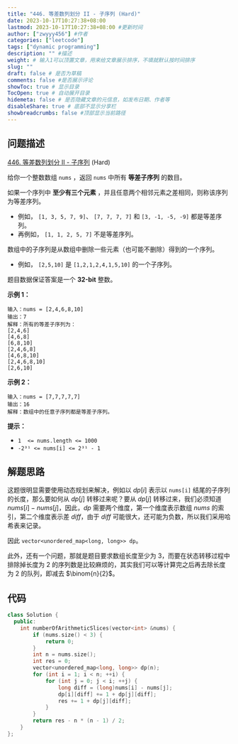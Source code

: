```yaml
---
title: "446. 等差数列划分 II - 子序列 (Hard)"
date: 2023-10-17T10:27:38+08:00
lastmod: 2023-10-17T10:27:38+08:00 #更新时间
author: ["zwyyy456"] #作者
categories: ["leetcode"]
tags: ["dynamic programming"]
description: "" #描述
weight: # 输入1可以顶置文章，用来给文章展示排序，不填就默认按时间排序
slug: ""
draft: false # 是否为草稿
comments: false #是否展示评论
showToc: true # 显示目录
TocOpen: true # 自动展开目录
hidemeta: false # 是否隐藏文章的元信息，如发布日期、作者等
disableShare: true # 底部不显示分享栏
showbreadcrumbs: false #顶部显示当前路径
---
```

## 问题描述

[446. 等差数列划分 II - 子序列][link] (Hard)

[link]: https://leetcode.cn/problems/arithmetic-slices-ii-subsequence/

给你一个整数数组 `nums` ，返回 `nums` 中所有 **等差子序列** 的数目。

如果一个序列中 **至少有三个元素** ，并且任意两个相邻元素之差相同，则称该序列为等差序列。

- 例如， `[1, 3, 5, 7, 9]`、 `[7, 7, 7, 7]` 和 `[3, -1, -5, -9]` 都是等差序列。
- 再例如， `[1, 1, 2, 5, 7]` 不是等差序列。

数组中的子序列是从数组中删除一些元素（也可能不删除）得到的一个序列。

- 例如， `[2,5,10]` 是 `[1,2,1,2,4,1,5,10]` 的一个子序列。

题目数据保证答案是一个 **32-bit** 整数。

**示例 1：**

```
输入：nums = [2,4,6,8,10]
输出：7
解释：所有的等差子序列为：
[2,4,6]
[4,6,8]
[6,8,10]
[2,4,6,8]
[4,6,8,10]
[2,4,6,8,10]
[2,6,10]
```

**示例 2：**

```
输入：nums = [7,7,7,7,7]
输出：16
解释：数组中的任意子序列都是等差子序列。
```

**提示：**

- `1  <= nums.length <= 1000`
- `-2³¹ <= nums[i] <= 2³¹ - 1`

## 解题思路

这题很明显需要使用动态规划来解决，例如以 $dp[i]$ 表示以 `nums[i]` 结尾的子序列的长度，那么要如何从 $dp[j]$ 转移过来呢？要从 $dp[j]$ 转移过来，我们必须知道 $nums[i] - nums[j]$，因此，$dp$ 需要两个维度，第一个维度表示数组 $nums$ 的索引，第二个维度表示差 $diff$，由于 $diff$ 可能很大，还可能为负数，所以我们采用哈希表来记录。

因此 `vector<unordered_map<long, long>> dp`。

此外，还有一个问题，那就是题目要求数组长度至少为 $3$，而要在状态转移过程中排除掉长度为 $2$ 的序列数是比较麻烦的，其实我们可以等计算完之后再去除长度为 $2$ 的队列，即减去 $\binom{n}{2}$。

## 代码

```cpp
class Solution {
  public:
    int numberOfArithmeticSlices(vector<int> &nums) {
        if (nums.size() < 3) {
            return 0;
        }
        int n = nums.size();
        int res = 0;
        vector<unordered_map<long, long>> dp(n);
        for (int i = 1; i < n; ++i) {
        	for (int j = 0; j < i; ++j) {
        		long diff = (long)nums[i] - nums[j];
        		dp[i][diff] += 1 + dp[j][diff];
        		res += 1 + dp[j][diff];
        	}
        }
        return res - n * (n - 1) / 2;
    }
};
```


